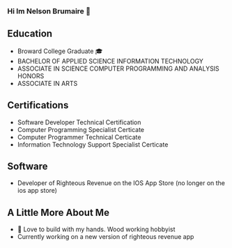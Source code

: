### Hi Im Nelson Brumaire 👋

## Education
- Broward College Graduate 🎓 
- BACHELOR OF APPLIED SCIENCE INFORMATION TECHNOLOGY
- ASSOCIATE IN SCIENCE COMPUTER PROGRAMMING AND ANALYSIS HONORS
- ASSOCIATE IN ARTS
  
## Certifications
- Software Developer Technical Certification
- Computer Programming Specialist Certicate
- Computer Programmer  Technical Certicate
- Information Technology Support  Specialist Certicate

## Software
- Developer of Righteous Revenue on the IOS App Store (no longer on the ios app store)

## A Little More About Me
- 🔭 Love to build with my hands. Wood working hobbyist
-  Currently working on a new version of righteous revenue app
  
